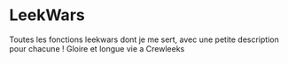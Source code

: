 # LeekWars
Toutes les fonctions leekwars dont je me sert, avec une petite description pour chacune ! Gloire et longue vie a Crewleeks
